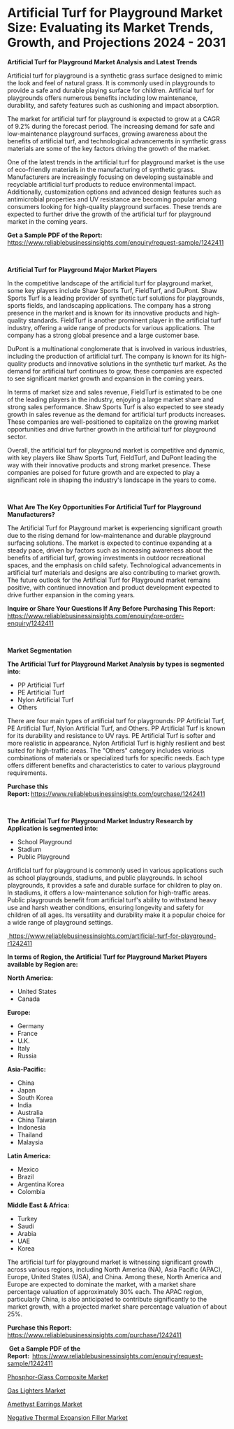 <p><h1>Artificial Turf for Playground Market Size: Evaluating its Market Trends, Growth, and Projections 2024 - 2031</h1></p><p><strong>Artificial Turf for Playground Market Analysis and Latest Trends</strong></p>
<p><p>Artificial turf for playground is a synthetic grass surface designed to mimic the look and feel of natural grass. It is commonly used in playgrounds to provide a safe and durable playing surface for children. Artificial turf for playgrounds offers numerous benefits including low maintenance, durability, and safety features such as cushioning and impact absorption.</p><p>The market for artificial turf for playground is expected to grow at a CAGR of 9.2% during the forecast period. The increasing demand for safe and low-maintenance playground surfaces, growing awareness about the benefits of artificial turf, and technological advancements in synthetic grass materials are some of the key factors driving the growth of the market.</p><p>One of the latest trends in the artificial turf for playground market is the use of eco-friendly materials in the manufacturing of synthetic grass. Manufacturers are increasingly focusing on developing sustainable and recyclable artificial turf products to reduce environmental impact. Additionally, customization options and advanced design features such as antimicrobial properties and UV resistance are becoming popular among consumers looking for high-quality playground surfaces. These trends are expected to further drive the growth of the artificial turf for playground market in the coming years.</p></p>
<p><strong>Get a Sample PDF of the Report:&nbsp;</strong> <a href="https://www.reliablebusinessinsights.com/enquiry/request-sample/1242411">https://www.reliablebusinessinsights.com/enquiry/request-sample/1242411</a></p>
<p>&nbsp;</p>
<p><strong>Artificial Turf for Playground Major Market Players</strong></p>
<p><p>In the competitive landscape of the artificial turf for playground market, some key players include Shaw Sports Turf, FieldTurf, and DuPont. Shaw Sports Turf is a leading provider of synthetic turf solutions for playgrounds, sports fields, and landscaping applications. The company has a strong presence in the market and is known for its innovative products and high-quality standards. FieldTurf is another prominent player in the artificial turf industry, offering a wide range of products for various applications. The company has a strong global presence and a large customer base.</p><p>DuPont is a multinational conglomerate that is involved in various industries, including the production of artificial turf. The company is known for its high-quality products and innovative solutions in the synthetic turf market. As the demand for artificial turf continues to grow, these companies are expected to see significant market growth and expansion in the coming years.</p><p>In terms of market size and sales revenue, FieldTurf is estimated to be one of the leading players in the industry, enjoying a large market share and strong sales performance. Shaw Sports Turf is also expected to see steady growth in sales revenue as the demand for artificial turf products increases. These companies are well-positioned to capitalize on the growing market opportunities and drive further growth in the artificial turf for playground sector.</p><p>Overall, the artificial turf for playground market is competitive and dynamic, with key players like Shaw Sports Turf, FieldTurf, and DuPont leading the way with their innovative products and strong market presence. These companies are poised for future growth and are expected to play a significant role in shaping the industry's landscape in the years to come.</p></p>
<p>&nbsp;</p>
<p><strong>What Are The Key Opportunities For Artificial Turf for Playground Manufacturers?</strong></p>
<p><p>The Artificial Turf for Playground market is experiencing significant growth due to the rising demand for low-maintenance and durable playground surfacing solutions. The market is expected to continue expanding at a steady pace, driven by factors such as increasing awareness about the benefits of artificial turf, growing investments in outdoor recreational spaces, and the emphasis on child safety. Technological advancements in artificial turf materials and designs are also contributing to market growth. The future outlook for the Artificial Turf for Playground market remains positive, with continued innovation and product development expected to drive further expansion in the coming years.</p></p>
<p><strong>Inquire or Share Your Questions If Any Before Purchasing This Report:</strong> <a href="https://www.reliablebusinessinsights.com/enquiry/pre-order-enquiry/1242411">https://www.reliablebusinessinsights.com/enquiry/pre-order-enquiry/1242411</a></p>
<p>&nbsp;</p>
<p><strong>Market Segmentation</strong></p>
<p><strong>The Artificial Turf for Playground Market Analysis by types is segmented into:</strong></p>
<p><ul><li>PP Artificial Turf</li><li>PE Artificial Turf</li><li>Nylon Artificial Turf</li><li>Others</li></ul></p>
<p><p>There are four main types of artificial turf for playgrounds: PP Artificial Turf, PE Artificial Turf, Nylon Artificial Turf, and Others. PP Artificial Turf is known for its durability and resistance to UV rays. PE Artificial Turf is softer and more realistic in appearance. Nylon Artificial Turf is highly resilient and best suited for high-traffic areas. The "Others" category includes various combinations of materials or specialized turfs for specific needs. Each type offers different benefits and characteristics to cater to various playground requirements.</p></p>
<p><strong>Purchase this Report:&nbsp;</strong><a href="https://www.reliablebusinessinsights.com/purchase/1242411">https://www.reliablebusinessinsights.com/purchase/1242411</a></p>
<p>&nbsp;</p>
<p><strong>The Artificial Turf for Playground Market Industry Research by Application is segmented into:</strong></p>
<p><ul><li>School Playground</li><li>Stadium</li><li>Public Playground</li></ul></p>
<p><p>Artificial turf for playground is commonly used in various applications such as school playgrounds, stadiums, and public playgrounds. In school playgrounds, it provides a safe and durable surface for children to play on. In stadiums, it offers a low-maintenance solution for high-traffic areas. Public playgrounds benefit from artificial turf's ability to withstand heavy use and harsh weather conditions, ensuring longevity and safety for children of all ages. Its versatility and durability make it a popular choice for a wide range of playground settings.</p></p>
<p><a href="https://www.reliablebusinessinsights.com/artificial-turf-for-playground-r1242411">&nbsp;https://www.reliablebusinessinsights.com/artificial-turf-for-playground-r1242411</a></p>
<p><strong>In terms of Region, the Artificial Turf for Playground Market Players available by Region are:</strong></p>
<p>
    <p> <strong> North America: </strong>
        <ul>
            <li>United States</li>
            <li>Canada</li>
        </ul>
        </p> 
    <p> <strong> Europe: </strong>
        <ul>
            <li>Germany</li>
            <li>France</li>
            <li>U.K.</li>
            <li>Italy</li>
            <li>Russia</li>
        </ul>
        </p> 
    <p> <strong> Asia-Pacific: </strong>
        <ul>
            <li>China</li>
            <li>Japan</li>
            <li>South Korea</li>
            <li>India</li>
            <li>Australia</li>
            <li>China Taiwan</li>
            <li>Indonesia</li>
            <li>Thailand</li>
            <li>Malaysia</li>
        </ul>
        </p> 
    <p> <strong> Latin America: </strong>
        <ul>
            <li>Mexico</li>
            <li>Brazil</li>
            <li>Argentina Korea</li>
            <li>Colombia</li>
        </ul>
        </p> 
    <p> <strong> Middle East & Africa: </strong>
        <ul>
            <li>Turkey</li>
            <li>Saudi</li>
            <li>Arabia</li>
            <li>UAE</li>
            <li>Korea</li>
        </ul>
    </p>
    </p>
<p><p>The artificial turf for playground market is witnessing significant growth across various regions, including North America (NA), Asia Pacific (APAC), Europe, United States (USA), and China. Among these, North America and Europe are expected to dominate the market, with a market share percentage valuation of approximately 30% each. The APAC region, particularly China, is also anticipated to contribute significantly to the market growth, with a projected market share percentage valuation of about 25%.</p></p>
<p><strong>Purchase this Report: </strong><a href="https://www.reliablebusinessinsights.com/purchase/1242411">https://www.reliablebusinessinsights.com/purchase/1242411</a></p>
<p>&nbsp;<strong>Get a Sample PDF of the Report:&nbsp;&nbsp;</strong><a href="https://www.reliablebusinessinsights.com/enquiry/request-sample/1242411">https://www.reliablebusinessinsights.com/enquiry/request-sample/1242411</a></p>
<p><strong></strong></p>
<p><p><a href="https://medium.com/@stephaniewynterk14/phosphor-glass-composite-market-share-market-analysis-growth-trends-forecasts-for-period-from-c8ab36a06586">Phosphor-Glass Composite Market</a></p><p><a href="https://github.com/JosephWillisbXXgf/Market-Research-Report-List-1/blob/main/gas-lighters-market.md">Gas Lighters Market</a></p><p><a href="https://github.com/jakobeblake56/Market-Research-Report-List-1/blob/main/amethyst-earrings-market.md">Amethyst Earrings Market</a></p><p><a href="https://medium.com/@stephaniewynterk14/global-negative-thermal-expansion-filler-market-focus-on-product-type-single-component-composite-fd93d5ac2779">Negative Thermal Expansion Filler Market</a></p></p>